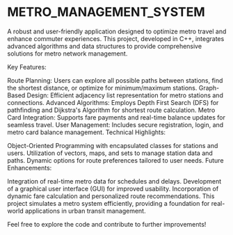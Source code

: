 # METRO_MANAGEMENT_SYSTEM
A robust and user-friendly application designed to optimize metro travel and enhance commuter experiences. This project, developed in C++, integrates advanced algorithms and data structures to provide comprehensive solutions for metro network management.

Key Features:

Route Planning: Users can explore all possible paths between stations, find the shortest distance, or optimize for minimum/maximum stations.
Graph-Based Design: Efficient adjacency list representation for metro stations and connections.
Advanced Algorithms: Employs Depth First Search (DFS) for pathfinding and Dijkstra's Algorithm for shortest route calculation.
Metro Card Integration: Supports fare payments and real-time balance updates for seamless travel.
User Management: Includes secure registration, login, and metro card balance management.
Technical Highlights:

Object-Oriented Programming with encapsulated classes for stations and users.
Utilization of vectors, maps, and sets to manage station data and paths.
Dynamic options for route preferences tailored to user needs.
Future Enhancements:

Integration of real-time metro data for schedules and delays.
Development of a graphical user interface (GUI) for improved usability.
Incorporation of dynamic fare calculation and personalized route recommendations.
This project simulates a metro system efficiently, providing a foundation for real-world applications in urban transit management.

Feel free to explore the code and contribute to further improvements!
